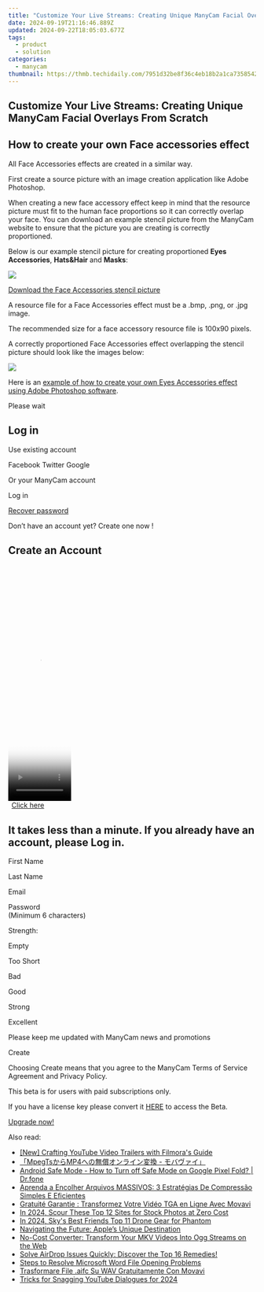 ```yaml
---
title: "Customize Your Live Streams: Creating Unique ManyCam Facial Overlays From Scratch"
date: 2024-09-19T21:16:46.889Z
updated: 2024-09-22T18:05:03.677Z
tags:
  - product
  - solution
categories:
  - manycam
thumbnail: https://thmb.techidaily.com/7951d32be8f36c4eb18b2a1ca73585423cfb1568fc448e5639b2a4a582d5f7dd.jpg
---
```


## Customize Your Live Streams: Creating Unique ManyCam Facial Overlays From Scratch

## How to create your own Face accessories effect

 All Face Accessories effects are created in a similar way.

 First create a source picture with an image creation application like Adobe Photoshop.

 When creating a new face accessory effect keep in mind that the resource picture must fit to the human face proportions so it can correctly overlap your face. You can download an example stencil picture from the ManyCam website to ensure that the picture you are creating is correctly proportioned.

 Below is our example stencil picture for creating proportioned **Eyes Accessories**, **Hats&Hair** and **Masks**:

![](https://manycam.com/build/images/help/face/face_screen1.jpg?v=bbb2f99768)  

[Download the Face Accessories stencil picture](https://tools.techidaily.com/manycam/products/)

 A resource file for a Face Accessories effect must be a .bmp, .png, or .jpg image.

 The recommended size for a face accessory resource file is 100x90 pixels.

 A correctly proportioned Face Accessories effect overlapping the stencil picture should look like the images below:

![](https://manycam.com/build/images/help/face/face_screen2.jpg?v=67b7217b48)  

Here is an [example of how to create your own Eyes Accessories effect using Adobe Photoshop software](https://tools.techidaily.com/manycam/products/).

  
Please wait 

## Log in

Use existing account

Facebook Twitter Google 

Or your ManyCam account

Log in 

[Recover password](https://tools.techidaily.com/manycam/products/) 

 Don’t have an account yet? Create one now ! 

## Create an Account

<!-- affiliate ads begin -->
<span id="1977004">
					<video width="128" height="480" style="cursor:pointer"
           poster="//a.impactradius-go.com/display-clicktoplayimage/1977004.png"
           onclick="if(!this.playClicked){this.play();this.setAttribute('controls',true);this.playClicked=true;}">
	   <source src="//a.impactradius-go.com/display-ad/22993-1977004">
	   <img src="//a.impactradius-go.com/display-clicktoplayimage/1977004.png" style="border: none; height: 100%; width: 100%; object-fit: contain">
	</video>
	<div style="width:80px;text-align:center"><a href="javascript:window.open(decodeURIComponent('https%3A%2F%2Fhomestyler.sjv.io%2Fc%2F5597632%2F1977004%2F22993'), '_blank');void(0);">Click here</a></div>
</span>
<img height="0" width="0" src="https://imp.pxf.io/i/5597632/1977004/22993" style="position:absolute;visibility:hidden;" border="0" />
<!-- affiliate ads end -->

## It takes less than a minute. If you already have an account, please Log in.

First Name 

Last Name 

Email 

Password  
(Minimum 6 characters) 

Strength: 

Empty

Too Short

Bad

Good

Strong

Excellent

Please keep me updated with ManyCam news and promotions 

Create 

Choosing Create means that you agree to the ManyCam Terms of Service Agreement and Privacy Policy.

This beta is for users with paid subscriptions only.

If you have a license key please convert it [HERE](https://tools.techidaily.com/manycam/products/) to access the Beta.

[Upgrade now!](https://tools.techidaily.com/manycam/products/)

<ins class="adsbygoogle"
     style="display:block"
     data-ad-format="autorelaxed"
     data-ad-client="ca-pub-7571918770474297"
     data-ad-slot="1223367746"></ins>

<ins class="adsbygoogle"
     style="display:block"
     data-ad-client="ca-pub-7571918770474297"
     data-ad-slot="8358498916"
     data-ad-format="auto"
     data-full-width-responsive="true"></ins>

<span class="atpl-alsoreadstyle">Also read:</span>
<div><ul>
<li><a href="https://youtube-lab.techidaily.com/rafting-youtube-video-trailers-with-filmoras-guide/"><u>[New] Crafting YouTube Video Trailers with Filmora's Guide</u></a></li>
<li><a href="https://eaxpv-info.techidaily.com/mpegtsmp4/"><u>「MpegTsからMP4への無償オンライン変換 - モバヴァイ」</u></a></li>
<li><a href="https://howto.techidaily.com/android-safe-mode-how-to-turn-off-safe-mode-on-google-pixel-fold-drfone-by-drfone-fix-android-problems-fix-android-problems/"><u>Android Safe Mode - How to Turn off Safe Mode on Google Pixel Fold? | Dr.fone</u></a></li>
<li><a href="https://eaxpv-info.techidaily.com/aprenda-a-encolher-arquivos-massivos-3-estrategias-de-compressao-simples-e-eficientes/"><u>Aprenda a Encolher Arquivos MASSIVOS: 3 Estratégias De Compressão Simples E Eficientes</u></a></li>
<li><a href="https://eaxpv-info.techidaily.com/gratuite-garantie-transformez-votre-video-tga-en-ligne-avec-movavi/"><u>Gratuité Garantie : Transformez Votre Vidéo TGA en Ligne Avec Movavi</u></a></li>
<li><a href="https://extra-support.techidaily.com/in-2024-scour-these-top-12-sites-for-stock-photos-at-zero-cost/"><u>In 2024, Scour These Top 12 Sites for Stock Photos at Zero Cost</u></a></li>
<li><a href="https://fox-direct.techidaily.com/in-2024-skys-best-friends-top-11-drone-gear-for-phantom/"><u>In 2024, Sky's Best Friends Top 11 Drone Gear for Phantom</u></a></li>
<li><a href="https://facebook.techidaily.com/navigating-the-future-apples-unique-destination/"><u>Navigating the Future: Apple’s Unique Destination</u></a></li>
<li><a href="https://blog-min.techidaily.com/no-cost-converter-transform-your-mkv-videos-into-ogg-streams-on-the-web/"><u>No-Cost Converter: Transform Your MKV Videos Into Ogg Streams on the Web</u></a></li>
<li><a href="https://fox-that.techidaily.com/solve-airdrop-issues-quickly-discover-the-top-16-remedies/"><u>Solve AirDrop Issues Quickly: Discover the Top 16 Remedies!</u></a></li>
<li><a href="https://techno-recovery.techidaily.com/steps-to-resolve-microsoft-word-file-opening-problems/"><u>Steps to Resolve Microsoft Word File Opening Problems</u></a></li>
<li><a href="https://eaxpv-info.techidaily.com/trasformare-file-aifc-su-wav-gratuitamente-con-movavi/"><u>Trasformare File .aifc Su WAV Gratuitamente Con Movavi</u></a></li>
<li><a href="https://youtube-zero.techidaily.com/s-for-snagging-youtube-dialogues-for-2024/"><u>Tricks for Snagging YouTube Dialogues for 2024</u></a></li>
</ul></div>

